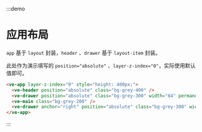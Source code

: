 :::demo

# 应用布局

`app` 基于 `layout` 封装，`header` 、`drawer` 基于 `layout-item` 封装。

此处作为演示填写的 `position="absolute"` 、`layer-z-index="0"`，实际使用默认值即可。

```html
<ve-app layer-z-index="0" style="height: 400px;">
  <ve-header position="absolute" class="bg-grey-400" />
  <ve-drawer position="absolute" class="bg-grey-300" width="64" permanent />
  <ve-main class="bg-grey-200" />
  <ve-drawer anchor="right" position="absolute" class="bg-grey-300" width="64" permanent />
</ve-app>
```

:::